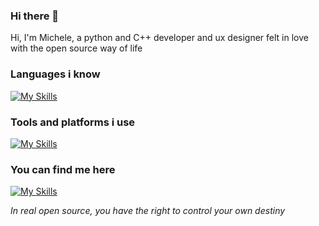 ### Hi there 👋

Hi, I'm Michele, a python and C++ developer and ux designer felt in love with the open source way of life

### Languages i know
[![My Skills](https://skillicons.dev/icons?i=python,cpp,bash,md)](https://skillicons.dev)

### Tools and platforms i use
[![My Skills](https://skillicons.dev/icons?i=neovim,git,github,docker,figma,arduino)](https://skillicons.dev)

### You can find me here
[![My Skills](https://skillicons.dev/icons?i=mastodon)](https://skillicons.dev)


*In real open source, you have the right to control your own destiny*
<!--
**HackingTheMachine/hackingthemachine** is a ✨ _special_ ✨ repository because its `README.md` (this file) appears on your GitHub profile.

Here are some ideas to get you started:

- 🔭 I’m currently working on ...
- 🌱 I’m currently learning ...
- 👯 I’m looking to collaborate on ...
- 🤔 I’m looking for help with ...
- 💬 Ask me about ...
- 📫 How to reach me: ...
- 😄 Pronouns: ...
- ⚡ Fun fact: ...
-->
